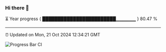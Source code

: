 ### Hi there 👋

⏳ Year progress { ████████████████████████▁▁▁▁▁▁ } 80.47 %

---

⏰ Updated on Mon, 21 Oct 2024 12:34:21 GMT

![Progress Bar CI](https://github.com/liununu/liununu/workflows/Progress%20Bar%20CI/badge.svg)
